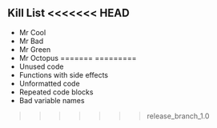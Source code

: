 Kill List
<<<<<<< HEAD
---------
* Mr Cool
* Mr Bad
* Mr Green
* Mr Octopus
=======
=========
* Unused code
* Functions with side effects
* Unformatted code
* Repeated code blocks
* Bad variable names
>>>>>>> release_branch_1.0
